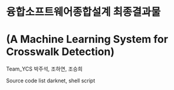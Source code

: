 # 융합소프트웨어종합설계 최종결과물
# (A Machine Learning System for Crosswalk Detection)
Team_YCS
박주석, 조하연, 조승희

Source code list
darknet, shell script
